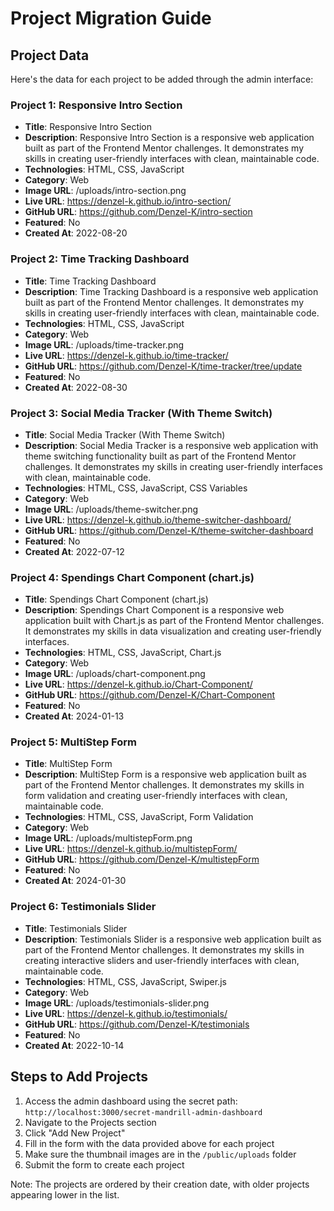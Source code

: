 # Project Migration Guide

## Project Data

Here's the data for each project to be added through the admin interface:

### Project 1: Responsive Intro Section
- **Title**: Responsive Intro Section
- **Description**: Responsive Intro Section is a responsive web application built as part of the Frontend Mentor challenges. It demonstrates my skills in creating user-friendly interfaces with clean, maintainable code.
- **Technologies**: HTML, CSS, JavaScript
- **Category**: Web
- **Image URL**: /uploads/intro-section.png
- **Live URL**: https://denzel-k.github.io/intro-section/
- **GitHub URL**: https://github.com/Denzel-K/intro-section
- **Featured**: No
- **Created At**: 2022-08-20

### Project 2: Time Tracking Dashboard
- **Title**: Time Tracking Dashboard
- **Description**: Time Tracking Dashboard is a responsive web application built as part of the Frontend Mentor challenges. It demonstrates my skills in creating user-friendly interfaces with clean, maintainable code.
- **Technologies**: HTML, CSS, JavaScript
- **Category**: Web
- **Image URL**: /uploads/time-tracker.png
- **Live URL**: https://denzel-k.github.io/time-tracker/
- **GitHub URL**: https://github.com/Denzel-K/time-tracker/tree/update
- **Featured**: No
- **Created At**: 2022-08-30

### Project 3: Social Media Tracker (With Theme Switch)
- **Title**: Social Media Tracker (With Theme Switch)
- **Description**: Social Media Tracker is a responsive web application with theme switching functionality built as part of the Frontend Mentor challenges. It demonstrates my skills in creating user-friendly interfaces with clean, maintainable code.
- **Technologies**: HTML, CSS, JavaScript, CSS Variables
- **Category**: Web
- **Image URL**: /uploads/theme-switcher.png
- **Live URL**: https://denzel-k.github.io/theme-switcher-dashboard/
- **GitHub URL**: https://github.com/Denzel-K/theme-switcher-dashboard
- **Featured**: No
- **Created At**: 2022-07-12

### Project 4: Spendings Chart Component (chart.js)
- **Title**: Spendings Chart Component (chart.js)
- **Description**: Spendings Chart Component is a responsive web application built with Chart.js as part of the Frontend Mentor challenges. It demonstrates my skills in data visualization and creating user-friendly interfaces.
- **Technologies**: HTML, CSS, JavaScript, Chart.js
- **Category**: Web
- **Image URL**: /uploads/chart-component.png
- **Live URL**: https://denzel-k.github.io/Chart-Component/
- **GitHub URL**: https://github.com/Denzel-K/Chart-Component
- **Featured**: No
- **Created At**: 2024-01-13

### Project 5: MultiStep Form
- **Title**: MultiStep Form
- **Description**: MultiStep Form is a responsive web application built as part of the Frontend Mentor challenges. It demonstrates my skills in form validation and creating user-friendly interfaces with clean, maintainable code.
- **Technologies**: HTML, CSS, JavaScript, Form Validation
- **Category**: Web
- **Image URL**: /uploads/multistepForm.png
- **Live URL**: https://denzel-k.github.io/multistepForm/
- **GitHub URL**: https://github.com/Denzel-K/multistepForm
- **Featured**: No
- **Created At**: 2024-01-30

### Project 6: Testimonials Slider
- **Title**: Testimonials Slider
- **Description**: Testimonials Slider is a responsive web application built as part of the Frontend Mentor challenges. It demonstrates my skills in creating interactive sliders and user-friendly interfaces with clean, maintainable code.
- **Technologies**: HTML, CSS, JavaScript, Swiper.js
- **Category**: Web
- **Image URL**: /uploads/testimonials-slider.png
- **Live URL**: https://denzel-k.github.io/testimonials/
- **GitHub URL**: https://github.com/Denzel-K/testimonials
- **Featured**: No
- **Created At**: 2022-10-14

## Steps to Add Projects

1. Access the admin dashboard using the secret path: `http://localhost:3000/secret-mandrill-admin-dashboard`
2. Navigate to the Projects section
3. Click "Add New Project"
4. Fill in the form with the data provided above for each project
5. Make sure the thumbnail images are in the `/public/uploads` folder
6. Submit the form to create each project

Note: The projects are ordered by their creation date, with older projects appearing lower in the list.
